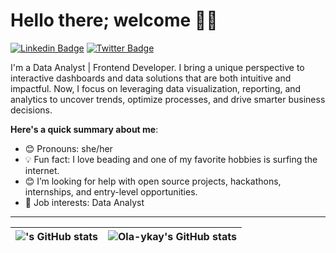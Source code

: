 # Hello there; welcome 👋🏾
 [![Linkedin Badge](https://img.shields.io/badge/-olayinkaakeju-blue?style=for-the-badge&logo=Linkedin&logoColor=white&link=https://linkedin.com/in/akejuolayinka)](https://linkedin.com/in/akejuolayinka)
 [![Twitter Badge](https://img.shields.io/badge/-@ykay_codes-1ca0f1?style=for-the-badge&logo=twitter&logoColor=white&link=https://twitter.com/ykay_akeju)](https://twitter.com/ykay_akeju)

I'm a Data Analyst | Frontend Developer. I bring a unique perspective to interactive dashboards and data solutions that are both intuitive and impactful. Now, I focus on leveraging data visualization, reporting, and analytics to uncover trends, optimize processes, and drive smarter business decisions.


**Here's a quick summary about me**:

- 😊 Pronouns: she/her
- 💡 Fun fact: I love beading and one of my favorite hobbies is surfing the internet.
- 😊 I’m looking for help with open source projects, hackathons, internships, and entry-level opportunities.
- 💼 Job interests: Data Analyst

---

| <img align="center" src="https://github-readme-stats.vercel.app/api?username=ola-ykay&show_icons=true&include_all_commits=true&hide_border=true" alt="'s GitHub stats" /> | <img align="center" src="https://github-readme-stats.vercel.app/api/top-langs/?username=ola-ykay&langs_count=8&layout=compact&hide_border=true" alt="Ola-ykay's GitHub stats" /> |
| ------------- | ------------- |
